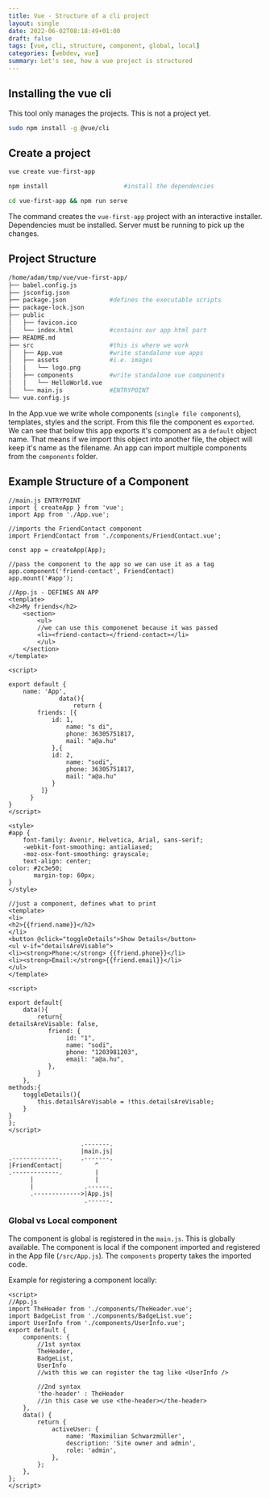 ```yaml
---
title: Vue - Structure of a cli project
layout: single
date: 2022-06-02T08:18:49+01:00
draft: false
tags: [vue, cli, structure, component, global, local]
categories: [webdev, vue]
summary: Let's see, how a vue project is structured
---
```

## Installing the vue cli

This tool only manages the projects. This is not a project yet.

```bash
sudo npm install -g @vue/cli
```

## Create a project

```bash
vue create vue-first-app

npm install                     #install the dependencies

cd vue-first-app && npm run serve
```

The command creates the `vue-first-app` project with an interactive installer. Dependencies must be installed. Server must be running to pick up the changes.

## Project Structure

```bash
/home/adam/tmp/vue/vue-first-app/
├── babel.config.js
├── jsconfig.json
├── package.json            #defines the executable scripts
├── package-lock.json
├── public                  
│   ├── favicon.ico
│   └── index.html          #contains our app html part
├── README.md
├── src                     #this is where we work
│   ├── App.vue             #write standalone vue apps
│   ├── assets              #i.e. images
│   │   └── logo.png
│   ├── components          #write standalone vue components
│   │   └── HelloWorld.vue
│   └── main.js             #ENTRYPOINT
└── vue.config.js
```

In the App.vue we write whole components (`single file components`), templates, styles and the script. From this file the component es `exported`. We can see that below this app exports it's component as a `default` object name. That means if we import this object into another file, the object will keep it's name as the filename. An app can import multiple components from the `components` folder.


## Example Structure of a Component

```vue
//main.js ENTRYPOINT
import { createApp } from 'vue';
import App from './App.vue';

//imports the FriendContact component
import FriendContact from './components/FriendContact.vue';

const app = createApp(App);

//pass the component to the app so we can use it as a tag
app.component('friend-contact', FriendContact)
app.mount('#app');
```

```vue
//App.js - DEFINES AN APP
<template>
<h2>My friends</h2>
    <section>
        <ul>
        //we can use this componenet because it was passed
        <li><friend-contact></friend-contact></li>
        </ul>
    </section>
</template>

<script>

export default {
    name: 'App',
              data(){
                  return {
        friends: [{
            id: 1,
                name: "s di",
                phone: 36305751817,
                mail: "a@a.hu"
            },{
            id: 2,
                name: "sodi",
                phone: 36305751817,
                mail: "a@a.hu"
            }
         ]}
      }
}
</script>

<style>
#app {
    font-family: Avenir, Helvetica, Arial, sans-serif;
    -webkit-font-smoothing: antialiased;
    -moz-osx-font-smoothing: grayscale;
    text-align: center;
color: #2c3e50;
       margin-top: 60px;
}
</style>
```

```vue
//just a component, defines what to print
<template>
<li>
<h2>{{friend.name}}</h2>
</li>
<button @click="toggleDetails">Show Details</button>
<ul v-if="detailsAreVisable">
<li><strong>Phone:</strong> {{friend.phone}}</li>
<li><strong>Email:</strong>{{friend.email}}</li>
</ul>
</template>

<script>

export default{
    data(){
        return{
detailsAreVisable: false,
           friend: {
                id: "1",
                name: "sodi",
                phone: "1203981203",
                email: "a@a.hu",
           },
        }
    },
methods:{
    toggleDetails(){
        this.detailsAreVisable = !this.detailsAreVisable;
    }
}
};
</script>
```

```goat
                    .-------.
                    |main.js|
.-------------.     .-------.
|FriendContact|         ^    
.-------------.         |   
      |                 |   
      |              .------.
      .------------->|App.js|
                     .------.
```

### Global vs Local component

The component is global is registered in the `main.js`. This is globally available. The component is local if the component imported and registered in the App file (`/src/App.js`). The `components` property takes the imported code.

Example for registering a component locally:

```vue
<script>
//App.js
import TheHeader from './components/TheHeader.vue';
import BadgeList from './components/BadgeList.vue';
import UserInfo from './components/UserInfo.vue';
export default {
    components: {
        //1st syntax
        TheHeader,
        BadgeList,
        UserInfo
        //with this we can register the tag like <UserInfo />
        
        //2nd syntax
        'the-header' : TheHeader
        //in this case we use <the-header></the-header>
    },
    data() {
        return {
            activeUser: {
                name: 'Maximilian Schwarzmüller',
                description: 'Site owner and admin',
                role: 'admin',
            },
        };
    },
};
</script>
```
























